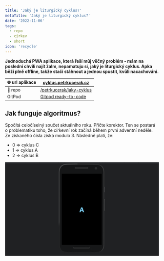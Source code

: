 ```yaml
---
title: 'Jaký je liturgický cyklus?'
metaTitle: 'Jaký je liturgický cyklus?'
date: '2022-11-06'
tags:
  - repo
  - cirkev
  - short
icon: 'recycle'
---
```


**Jednoduchá PWA aplikace, která řeší můj věčný problém - mám na poslední chvíli najít žalm, nepamatuju si, jaký je liturgický cyklus. Apka běží plně offline, takže stačí stáhnout a jednou spustit, kvůli nacachování.**

| 🌐 url aplikace | [cyklus.petrkucerak.cz](https://cyklus.petrkucerak.cz)                                        |
| -------------- | ------------------------------------------------------------------------------------- |
| 🔨 repo         | [/petrkucerak/jaky-cyklus](https://github.com/petrkucerak/jaky-cyklus)                |
| GitPod         | [Gitpod ready-to-code](https://gitpod.io/#https://github.com/petrkucerak/jaky-cyklus) |


## Jak funguje algoritmus?

Spočítá celočíselný součet aktuálního roku. Přičte korektor. Ten se postará o problematiku toho, že církevní rok začíná během první adventní neděle. Ze získaného čísla získá modulo 3. Následně platí, že:

- 0 => cyklus C
- 1 => cyklus A
- 2 => cyklus B

![screenshot z webove apliakce](https://raw.githubusercontent.com/petrkucerak/blog/main/public/posts/jaky-je-liturgicky-cyklus-01.png)